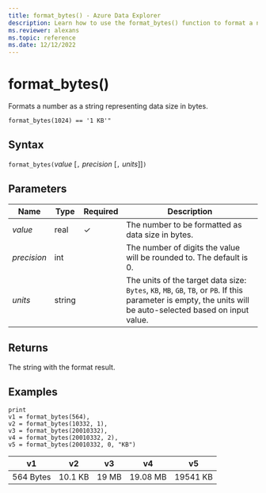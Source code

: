 ```yaml
---
title: format_bytes() - Azure Data Explorer
description: Learn how to use the format_bytes() function to format a number as a string representing the data size in bytes.
ms.reviewer: alexans
ms.topic: reference
ms.date: 12/12/2022
---
```

# format_bytes()

Formats a number as a string representing data size in bytes.

```kusto
format_bytes(1024) == '1 KB'"
```

## Syntax

`format_bytes(`*value* [`,` *precision* [`,` *units*]]`)`

## Parameters

| Name | Type | Required | Description |
|--|--|--|--|
| *value* | real | &check; | The number to be formatted as data size in bytes.|
| *precision* | int | | The number of digits the value will be rounded to. The default is 0.|
| *units* | string | | The units of the target data size: `Bytes`, `KB`, `MB`, `GB`, `TB`, or `PB`. If this parameter is empty, the units will be auto-selected based on input value.|

## Returns

The string with the format result.

## Examples

<!-- csl: https://help.kusto.windows.net/Samples -->
```kusto
print 
v1 = format_bytes(564),
v2 = format_bytes(10332, 1),
v3 = format_bytes(20010332),
v4 = format_bytes(20010332, 2),
v5 = format_bytes(20010332, 0, "KB")
```

|v1|v2|v3|v4|v5|
|---|---|---|---|---|
|564 Bytes|10.1 KB|19 MB|19.08 MB|19541 KB|

